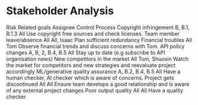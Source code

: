 # Stakeholder Analysis
Risk	Related goals	Assignee	Control Process
Copyright infringement	B, B.1, B.1.3	All	Use copyright free sources and check licenses.
Team member leave/absence	All	All, Isaac	Plan sufficient redundancy
Financial troubles	All	Tom	Observe financial trends and discuss concerns with Tom.
API policy changes	A, B, 2, B.4, B.5	All	Stay up to date (e.g subscribe to API organisation news)
New competitors in the market	All	Tom, Shuoxin	Watch the market for competitors and new strategies and reevaluate project accordingly
ML/generative quality assurance	A, B.2, B.4, B.5	All	Have a human checker, AI checker which is aware of concerns.
Project gets discontinued	All	All	Ensure team develops a good relationship and is aware of any external project changes
Poor output quality	All	All	Have a quality checker
